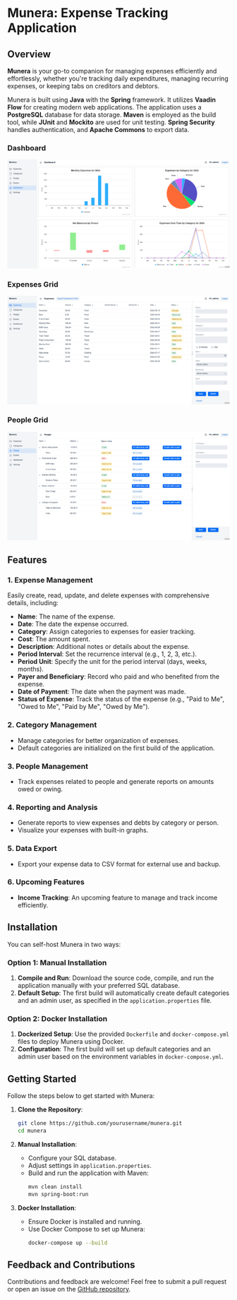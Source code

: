 # Munera: Expense Tracking Application

## Overview

**Munera** is your go-to companion for managing expenses efficiently and effortlessly, whether you're tracking daily expenditures, managing recurring expenses, or keeping tabs on creditors and debtors.

Munera is built using **Java** with the **Spring** framework. It utilizes **Vaadin Flow** for creating modern web applications. The application uses a **PostgreSQL** database for data storage. **Maven** is employed as the build tool, while **JUnit** and **Mockito** are used for unit testing. **Spring Security** handles authentication, and **Apache Commons** to export data.

### Dashboard

![Dashboard](src/main/resources/pictures/dashboard.png)

### Expenses Grid

![Expenses Grid](src/main/resources/pictures/grid.png)

### People Grid

![People Grid](src/main/resources/pictures/people.png)

## Features

### 1. Expense Management

Easily create, read, update, and delete expenses with comprehensive details, including:

- **Name**: The name of the expense.
- **Date**: The date the expense occurred.
- **Category**: Assign categories to expenses for easier tracking.
- **Cost**: The amount spent.
- **Description**: Additional notes or details about the expense.
- **Period Interval**: Set the recurrence interval (e.g., 1, 2, 3, etc.).
- **Period Unit**: Specify the unit for the period interval (days, weeks, months).
- **Payer and Beneficiary**: Record who paid and who benefited from the expense.
- **Date of Payment**: The date when the payment was made.
- **Status of Expense**: Track the status of the expense (e.g., "Paid to Me", "Owed to Me", "Paid by Me", "Owed by Me").

### 2. Category Management

- Manage categories for better organization of expenses.
- Default categories are initialized on the first build of the application.

### 3. People Management

- Track expenses related to people and generate reports on amounts owed or owing.

### 4. Reporting and Analysis

- Generate reports to view expenses and debts by category or person.
- Visualize your expenses with built-in graphs.

### 5. Data Export

- Export your expense data to CSV format for external use and backup.

### 6. Upcoming Features

- **Income Tracking**: An upcoming feature to manage and track income efficiently.

## Installation

You can self-host Munera in two ways:

### Option 1: Manual Installation

1. **Compile and Run**: Download the source code, compile, and run the application manually with your preferred SQL database.
2. **Default Setup**: The first build will automatically create default categories and an admin user, as specified in the `application.properties` file.

### Option 2: Docker Installation

1. **Dockerized Setup**: Use the provided `Dockerfile` and `docker-compose.yml` files to deploy Munera using Docker.
2. **Configuration**: The first build will set up default categories and an admin user based on the environment variables in `docker-compose.yml`.

## Getting Started

Follow the steps below to get started with Munera:

1. **Clone the Repository**:
    ```bash
    git clone https://github.com/yourusername/munera.git
    cd munera
    ```

2. **Manual Installation**:

    - Configure your SQL database.
    - Adjust settings in `application.properties`.
   - Build and run the application with Maven:
     ```bash
     mvn clean install
     mvn spring-boot:run
     ```

3. **Docker Installation**:

    - Ensure Docker is installed and running.
    - Use Docker Compose to set up Munera:
      ```bash
      docker-compose up --build
      ```

## Feedback and Contributions

Contributions and feedback are welcome! Feel free to submit a pull request or open an issue on the [GitHub repository](https://github.com/filippo-ferrari/munera).